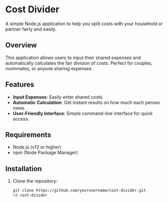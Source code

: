 # Cost Divider

A simple Node.js application to help you split costs with your household or partner fairly and easily.

## Overview

This application allows users to input their shared expenses and automatically calculates the fair division of costs. Perfect for couples, roommates, or anyone sharing expenses.

## Features

- **Input Expenses**: Easily enter shared costs.
- **Automatic Calculation**: Get instant results on how much each person owes.
- **User-Friendly Interface**: Simple command-line interface for quick access.
  
## Requirements

- Node.js (v12 or higher)
- npm (Node Package Manager)

## Installation

1. Clone the repository:
   ```bash
   git clone https://github.com/yourusername/cost-divider.git
   cd cost-divider
